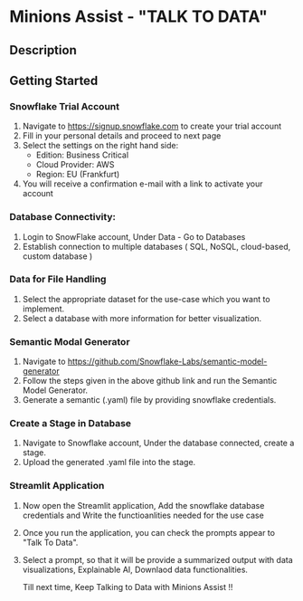 # Minions Assist - "TALK TO DATA"
## Description

## Getting Started
### Snowflake Trial Account
1. Navigate to https://signup.snowflake.com to create your trial account
2. Fill in your personal details and proceed to next page
3. Select the settings on the right hand side:
    - Edition: Business Critical
    - Cloud Provider: AWS
    - Region: EU (Frankfurt)
4. You will receive a confirmation e-mail with a link to activate your account

### Database Connectivity:
1. Login to SnowFlake account, Under Data - Go to Databases
2. Establish connection to multiple databases ( SQL, NoSQL, cloud-based, custom database )
   
### Data for File Handling
1. Select the appropriate dataset for the use-case which you want to implement.
2. Select a database with more information for better visualization.

### Semantic Modal Generator
1. Navigate to https://github.com/Snowflake-Labs/semantic-model-generator
2. Follow the steps given in the above github link and run the Semantic Model Generator.
3. Generate a semantic (.yaml) file by providing snowflake credentials.

### Create a Stage in Database
1. Navigate to Snowflake account, Under the database connected, create a stage.
2. Upload the generated .yaml file into the stage.

### Streamlit Application
1. Now open the Streamlit application, Add the snowflake database credentials and Write the functioanlities needed for the use case
2. Once you run the application, you can check the prompts appear to "Talk To Data".
3. Select a prompt, so that it will be provide a summarized output with data visualizations, Explainable AI, Downlaod data functionalities.


    Till next time, Keep Talking to Data with Minions Assist !!
